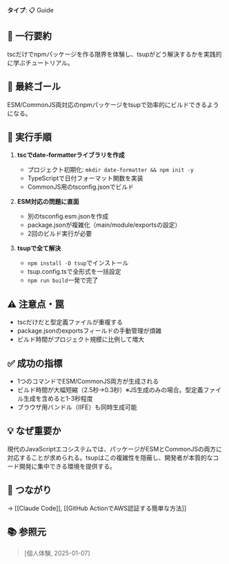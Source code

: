 **タイプ**: 📋 Guide

## 📝 一行要約
tscだけでnpmパッケージを作る限界を体験し、tsupがどう解決するかを実践的に学ぶチュートリアル。

## 🎯 最終ゴール
ESM/CommonJS両対応のnpmパッケージをtsupで効率的にビルドできるようになる。

## 🔧 実行手順
1. **tscでdate-formatterライブラリを作成**
   - プロジェクト初期化: `mkdir date-formatter && npm init -y`
   - TypeScriptで日付フォーマット関数を実装
   - CommonJS用のtsconfig.jsonでビルド

2. **ESM対応の問題に直面**
   - 別のtsconfig.esm.jsonを作成
   - package.jsonが複雑化（main/module/exportsの設定）
   - 2回のビルド実行が必要

3. **tsupで全て解決**
   - `npm install -D tsup`でインストール
   - tsup.config.tsで全形式を一括設定
   - `npm run build`一発で完了

## ⚠️ 注意点・罠
- tscだけだと型定義ファイルが重複する
- package.jsonのexportsフィールドの手動管理が煩雑
- ビルド時間がプロジェクト規模に比例して増大

## ✅ 成功の指標
- 1つのコマンドでESM/CommonJS両方が生成される
- ビルド時間が大幅短縮（2.5秒→0.3秒）※JS生成のみの場合。型定義ファイル生成を含めると1-3秒程度
- ブラウザ用バンドル（IIFE）も同時生成可能

## 💡 なぜ重要か
現代のJavaScriptエコシステムでは、パッケージがESMとCommonJSの両方に対応することが求められる。tsupはこの複雑性を隠蔽し、開発者が本質的なコード開発に集中できる環境を提供する。

## 🔗 つながり
→ [[Claude Code]], [[GitHub ActionでAWS認証する簡単な方法]]

## 📚 参照元
> [個人体験, 2025-01-07]